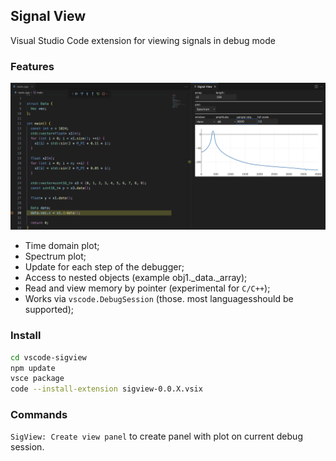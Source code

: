 ## Signal View

Visual Studio Code extension for viewing signals in debug mode

### Features

![SpectrumUI](./images/spectrum.png)

- Time domain plot;
- Spectrum plot;
- Update for each step of the debugger;
- Access to nested objects (example obj1._data._array);
- Read and view memory by pointer (experimental for `C/C++`);
- Works via `vscode.DebugSession` (those. most languages ​​should be supported);

### Install

```sh
cd vscode-sigview
npm update
vsce package
code --install-extension sigview-0.0.X.vsix
```

### Commands

`SigView: Create view panel` to create panel with plot on current debug session.
